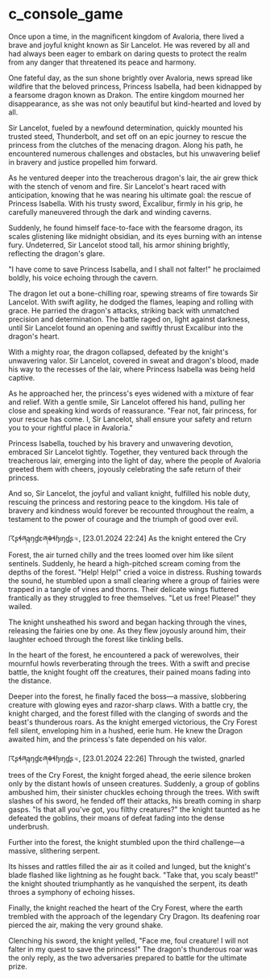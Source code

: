 # c_console_game

Once upon a time, in the magnificent kingdom of Avaloria, there lived a brave and joyful knight known as Sir Lancelot. He was revered by all and had always been eager to embark on daring quests to protect the realm from any danger that threatened its peace and harmony.

One fateful day, as the sun shone brightly over Avaloria, news spread like wildfire that the beloved princess, Princess Isabella, had been kidnapped by a fearsome dragon known as Drakon. The entire kingdom mourned her disappearance, as she was not only beautiful but kind-hearted and loved by all.

Sir Lancelot, fueled by a newfound determination, quickly mounted his trusted steed, Thunderbolt, and set off on an epic journey to rescue the princess from the clutches of the menacing dragon. Along his path, he encountered numerous challenges and obstacles, but his unwavering belief in bravery and justice propelled him forward.

As he ventured deeper into the treacherous dragon's lair, the air grew thick with the stench of venom and fire. Sir Lancelot's heart raced with anticipation, knowing that he was nearing his ultimate goal: the rescue of Princess Isabella. With his trusty sword, Excalibur, firmly in his grip, he carefully maneuvered through the dark and winding caverns.

Suddenly, he found himself face-to-face with the fearsome dragon, its scales glistening like midnight obsidian, and its eyes burning with an intense fury. Undeterred, Sir Lancelot stood tall, his armor shining brightly, reflecting the dragon's glare.

"I have come to save Princess Isabella, and I shall not falter!" he proclaimed boldly, his voice echoing through the cavern.

The dragon let out a bone-chilling roar, spewing streams of fire towards Sir Lancelot. With swift agility, he dodged the flames, leaping and rolling with grace. He parried the dragon's attacks, striking back with unmatched precision and determination. The battle raged on, light against darkness, until Sir Lancelot found an opening and swiftly thrust Excalibur into the dragon's heart.

With a mighty roar, the dragon collapsed, defeated by the knight's unwavering valor. Sir Lancelot, covered in sweat and dragon's blood, made his way to the recesses of the lair, where Princess Isabella was being held captive.

As he approached her, the princess's eyes widened with a mixture of fear and relief. With a gentle smile, Sir Lancelot offered his hand, pulling her close and speaking kind words of reassurance. "Fear not, fair princess, for your rescue has come. I, Sir Lancelot, shall ensure your safety and return you to your rightful place in Avaloria."

Princess Isabella, touched by his bravery and unwavering devotion, embraced Sir Lancelot tightly. Together, they ventured back through the treacherous lair, emerging into the light of day, where the people of Avaloria greeted them with cheers, joyously celebrating the safe return of their princess.

And so, Sir Lancelot, the joyful and valiant knight, fulfilled his noble duty, rescuing the princess and restoring peace to the kingdom. His tale of bravery and kindness would forever be recounted throughout the realm, a testament to the power of courage and the triumph of good over evil.

☈ʂɬཞąŋɠɛཞ☬ɬɧıŋɠʂ♃, [23.01.2024 22:24]
As the knight entered the Cry Forest, the air turned chilly and the trees loomed over him like silent sentinels. Suddenly, he heard a high-pitched scream coming from the depths of the forest.
"Help! Help!" cried a voice in distress.
Rushing towards the sound, he stumbled upon a small clearing where a group of fairies were trapped in a tangle of vines and thorns. Their delicate wings fluttered frantically as they struggled to free themselves.
"Let us free! Please!" they wailed.

The knight unsheathed his sword and began hacking through the vines, releasing the fairies one by one. As they flew joyously around him, their laughter echoed through the forest like tinkling bells.

In the heart of the forest, he encountered a pack of werewolves, their mournful howls reverberating through the trees. With a swift and precise battle, the knight fought off the creatures, their pained moans fading into the distance.

Deeper into the forest, he finally faced the boss—a massive, slobbering creature with glowing eyes and razor-sharp claws. With a battle cry, the knight charged, and the forest filled with the clanging of swords and the beast's thunderous roars.
As the knight emerged victorious, the Cry Forest fell silent, enveloping him in a hushed, eerie hum. He knew the Dragon awaited him, and the princess's fate depended on his valor.

☈ʂɬཞąŋɠɛཞ☬ɬɧıŋɠʂ♃, [23.01.2024 22:26]
Through the twisted, gnarled trees of the Cry Forest, the knight forged ahead, the eerie silence broken only by the distant howls of unseen creatures.
Suddenly, a group of goblins ambushed him, their sinister chuckles echoing through the trees. With swift slashes of his sword, he fended off their attacks, his breath coming in sharp gasps.
"Is that all you've got, you filthy creatures?" the knight taunted as he defeated the goblins, their moans of defeat fading into the dense underbrush.

Further into the forest, the knight stumbled upon the third challenge—a massive, slithering serpent.

Its hisses and rattles filled the air as it coiled and lunged, but the knight's blade flashed like lightning as he fought back.
"Take that, you scaly beast!" the knight shouted triumphantly as he vanquished the serpent, its death throes a symphony of echoing hisses.

Finally, the knight reached the heart of the Cry Forest, where the earth trembled with the approach of the legendary Cry Dragon. Its deafening roar pierced the air, making the very ground shake.

Clenching his sword, the knight yelled, "Face me, foul creature! I will not falter in my quest to save the princess!"
The dragon's thunderous roar was the only reply, as the two adversaries prepared to battle for the ultimate prize.
